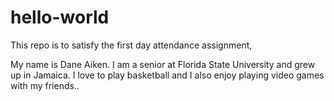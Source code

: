# hello-world
This repo is to satisfy the first day attendance assignment,

My name is Dane Aiken. I am a senior at Florida State University and grew up in Jamaica. I love to play basketball and I also enjoy playing video games with my friends..
